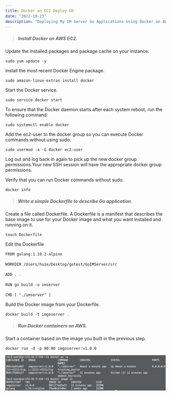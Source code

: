 ```yaml
---
title: Docker on EC2 Deploy GO
date: "2022-10-23"
description: "Deploying My IM Server Go Applications Using Docker on AWS EC2 instance"
---
```


> ##### Install Docker on AWS EC2.

Update the installed packages and package cache on your instance.

    sudo yum update -y

Install the most recent Docker Engine package.

    sudo amazon-linux-extras install docker

Start the Docker service.

    sudo service docker start

To ensure that the Docker daemon starts after each system reboot, run the following command:

    sudo systemctl enable docker

Add the ec2-user to the docker group so you can execute Docker commands without using sudo.

    sudo usermod -a -G docker ec2-user

Log out and log back in again to pick up the new docker group permissions.Your new SSH session will have the appropriate docker group permissions.

Verify that you can run Docker commands without sudo.

    docker info

> ##### Write a simple Dockerfile to describe Go application.

Create a file called Dockerfile. A Dockerfile is a manifest that describes the base image to use for your Docker image and what you want installed and running on it.

    touch Dockerfile

Edit the Dockerfile

    FROM golang:1.19.2-alpine

    WORKDIR /Users/huze/Desktop/gotest/GoIMServer/src

    ADD . .

    RUN go build -o imserver

    CMD [ "./imserver" ]

Build the Docker image from your Dockerfile.

    docker build -t imgoserver .

> ##### Run Docker containers on AWS.

Start a container based on the image you built in the previous step.

    docker run -d -p 80:80 imgoserver:v1.0.0

![result](psls.jpg)
